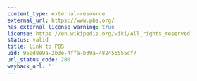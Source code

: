 ```yaml
---
content_type: external-resource
external_url: https://www.pbs.org/
has_external_license_warning: true
license: https://en.wikipedia.org/wiki/All_rights_reserved
status: valid
title: Link to PBS
uid: 950d8e9a-2b3e-4ffa-b39a-482456555cf7
url_status_code: 200
wayback_url: ''
---
```

